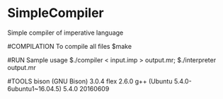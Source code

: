 # SimpleCompiler
Simple compiler of imperative language

#COMPILATION
To compile all files
$make

#RUN
Sample usage
$./compiler < input.imp > output.mr;
$./interpreter output.mr

#TOOLS
bison (GNU Bison) 3.0.4
flex 2.6.0
g++ (Ubuntu 5.4.0-6ubuntu1~16.04.5) 5.4.0 20160609
